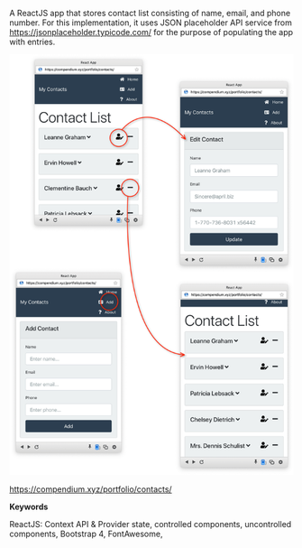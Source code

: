 A ReactJS app that stores contact list consisting of name, email, and phone number. For this implementation, it uses JSON placeholder API service from https://jsonplaceholder.typicode.com/ for the purpose of populating the app with entries.

![](public/contacts.png)

https://compendium.xyz/portfolio/contacts/

**Keywords**

ReactJS: Context API & Provider state, controlled components, uncontrolled components,
Bootstrap 4, 
FontAwesome,
